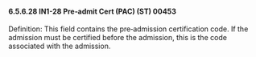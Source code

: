 #### 6.5.6.28 IN1-28 Pre‑admit Cert (PAC) (ST) 00453

Definition: This field contains the pre‑admission certification code. If the admission must be certified before the admission, this is the code associated with the admission.
